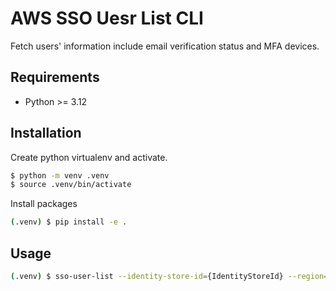 # AWS SSO Uesr List CLI

Fetch users' information include email verification status and MFA devices.

## Requirements

- Python >= 3.12

## Installation

Create python virtualenv and activate.

```sh
$ python -m venv .venv
$ source .venv/bin/activate
```

Install packages

```sh
(.venv) $ pip install -e .
```

## Usage

```sh
(.venv) $ sso-user-list --identity-store-id={IdentityStoreId} --region={Region}
```
